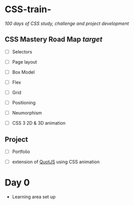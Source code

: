 # CSS-train-
_100 days of CSS study, challenge and project development_

## CSS Mastery Road Map *target*
- [ ] Selectors
- [ ] Page layout
- [ ] Box Model
- [ ] Flex
- [ ] Grid
- [ ] Positioning
- [ ] Neumorphism
- [ ] CSS 3 2D & 3D animation


## Project 
 - [ ] Portfolio 
 - [ ] extension of [QuotJS](www.github.com/opeolluwa/QuotJS) using CSS animation 



# Day 0
 - Learning area set up